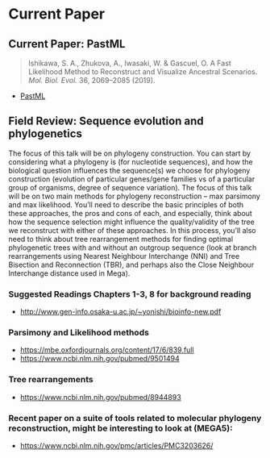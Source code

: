 # Current Paper

## Current Paper: PastML
> Ishikawa, S. A., Zhukova, A., Iwasaki, W. & Gascuel, O. A Fast Likelihood Method to Reconstruct and Visualize Ancestral Scenarios. _Mol. Biol. Evol._ 36, 2069–2085 (2019).
- [PastML](PastML.pdf)

## Field Review: Sequence evolution and phylogenetics

The focus of this talk will be on phylogeny construction. You can start by considering what a
phylogeny is (for nucleotide sequences), and how the biological question influences the sequence(s) we choose for phylogeny construction (evolution of particular genes/gene families vs of a particular group of organisms, degree of sequence variation). The focus of this talk will be on two main methods for phylogeny reconstruction – max parsimony and max likelihood. You’ll need to describe the basic principles of both these approaches, the pros and cons of each, and especially, think about how the sequence selection might influence the quality/validity of the tree we reconstruct with either of these approaches. In this process, you’ll also need to think about tree rearrangement methods for finding optimal phylogenetic trees with and without an outgroup sequence (look at branch rearrangements using Nearest Neighbour Interchange (NNI) and Tree Bisection and Reconnection (TBR), and perhaps also the Close Neighbour Interchange distance used in Mega).

### Suggested Readings Chapters 1-3, 8 for background reading 
- http://www.gen-info.osaka-u.ac.jp/~yonishi/bioinfo-new.pdf 

### Parsimony and Likelihood methods
- https://mbe.oxfordjournals.org/content/17/6/839.full
- https://www.ncbi.nlm.nih.gov/pubmed/9501494 

### Tree rearrangements
- https://www.ncbi.nlm.nih.gov/pubmed/8944893 

### Recent paper on a suite of tools related to molecular phylogeny reconstruction, might be interesting to look at (MEGA5):
- https://www.ncbi.nlm.nih.gov/pmc/articles/PMC3203626/

